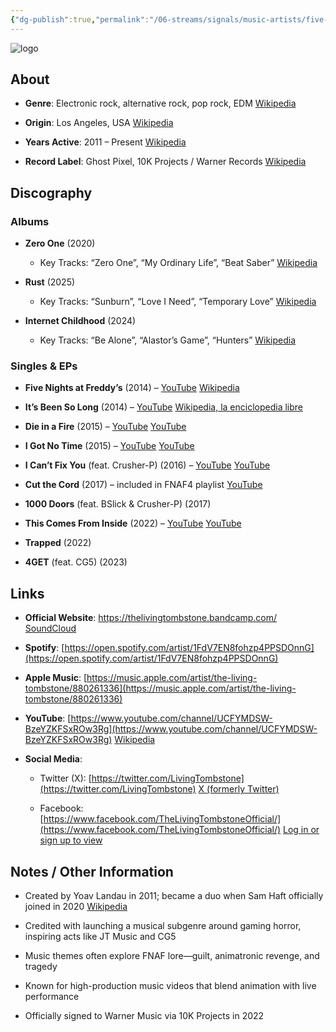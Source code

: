 ```yaml
---
{"dg-publish":true,"permalink":"/06-streams/signals/music-artists/five-nights-at-freddys-music/","tags":["#MusicArtist"],"noteIcon":"","created":"2025-08-28T23:54:14.171+02:00","updated":"2025-04-28T17:20:31.856+02:00"}
---
```



<img src="/img/MALOGO/FNAF.png" alt="logo" class="round-img round-img-200">

## About

- **Genre**: Electronic rock, alternative rock, pop rock, EDM [Wikipedia](https://en.wikipedia.org/wiki/The_Living_Tombstone?utm_source=chatgpt.com)
    
- **Origin**: Los Angeles, USA [Wikipedia](https://en.wikipedia.org/wiki/The_Living_Tombstone?utm_source=chatgpt.com)
    
- **Years Active**: 2011 – Present [Wikipedia](https://en.wikipedia.org/wiki/The_Living_Tombstone?utm_source=chatgpt.com)
    
- **Record Label**: Ghost Pixel, 10K Projects / Warner Records [Wikipedia](https://en.wikipedia.org/wiki/The_Living_Tombstone?utm_source=chatgpt.com)
    

## Discography

### Albums

- **Zero One** (2020)
    
    - Key Tracks: “Zero One”, “My Ordinary Life”, “Beat Saber” [Wikipedia](https://en.wikipedia.org/wiki/The_Living_Tombstone?utm_source=chatgpt.com)
        
- **Rust** (2025)
    
    - Key Tracks: “Sunburn”, “Love I Need”, “Temporary Love” [Wikipedia](https://en.wikipedia.org/wiki/The_Living_Tombstone?utm_source=chatgpt.com)
        
- **Internet Childhood** (2024)
    
    - Key Tracks: “Be Alone”, “Alastor’s Game”, “Hunters” [Wikipedia](https://en.wikipedia.org/wiki/The_Living_Tombstone?utm_source=chatgpt.com)
        

### Singles & EPs

- **Five Nights at Freddy’s** (2014) – [YouTube](https://www.youtube.com/watch?v=OmKvVuEg5xE) [Wikipedia](https://en.wikipedia.org/wiki/Five_Nights_at_Freddy%27s_%28song%29?utm_source=chatgpt.com)
    
- **It’s Been So Long** (2014) – [YouTube](https://www.youtube.com/watch?v=dy9ugPD6_AE) [Wikipedia, la enciclopedia libre](https://es.wikipedia.org/wiki/It%27s_Been_So_Long_%28canci%C3%B3n%29?utm_source=chatgpt.com)
    
- **Die in a Fire** (2015) – [YouTube](https://www.youtube.com/watch?v=adPPajWXdVM) [YouTube](https://www.youtube.com/watch?v=adPPajWXdVM&utm_source=chatgpt.com)
    
- **I Got No Time** (2015) – [YouTube](https://www.youtube.com/watch?v=YREhVveHq9k) [YouTube](https://www.youtube.com/watch?v=YREhVveHq9k&utm_source=chatgpt.com)
    
- **I Can’t Fix You** (feat. Crusher-P) (2016) – [YouTube](https://www.youtube.com/watch?v=ds20Bu62P6I) [YouTube](https://www.youtube.com/watch?pp=0gcJCdgAo7VqN5tD&v=ds20Bu62P6I&utm_source=chatgpt.com)
    
- **Cut the Cord** (2017) – included in FNAF4 playlist [YouTube](https://www.youtube.com/playlist?list=PLyR_9-uKGZC4_t-OiIdmWTEBWxiiIETgB&utm_source=chatgpt.com)
    
- **1000 Doors** (feat. BSlick & Crusher-P) (2017)
    
- **This Comes From Inside** (2022) – [YouTube](https://www.youtube.com/watch?v=X6ELpluyZyg) [YouTube](https://www.youtube.com/watch?v=X6ELpluyZyg&utm_source=chatgpt.com)
    
- **Trapped** (2022)
    
- **4GET** (feat. CG5) (2023)
    

## Links

- **Official Website**: https://thelivingtombstone.bandcamp.com/ [SoundCloud](https://soundcloud.com/tltombstone/i-cant-fix-you-feat-crusher-p?utm_source=chatgpt.com)
    
- **Spotify**: [https://open.spotify.com/artist/1FdV7EN8fohzp4PPSDOnnG](https://open.spotify.com/artist/1FdV7EN8fohzp4PPSDOnnG)
    
- **Apple Music**: [https://music.apple.com/artist/the-living-tombstone/880261336](https://music.apple.com/artist/the-living-tombstone/880261336)
    
- **YouTube**: [https://www.youtube.com/channel/UCFYMDSW-BzeYZKFSxROw3Rg](https://www.youtube.com/channel/UCFYMDSW-BzeYZKFSxROw3Rg) [Wikipedia](https://en.wikipedia.org/wiki/The_Living_Tombstone?utm_source=chatgpt.com)
    
- **Social Media**:
    
    - Twitter (X): [https://twitter.com/LivingTombstone](https://twitter.com/LivingTombstone) [X (formerly Twitter)](https://twitter.com/livingtombstone/?lang=it&utm_source=chatgpt.com)
        
    - Facebook: [https://www.facebook.com/TheLivingTombstoneOfficial/](https://www.facebook.com/TheLivingTombstoneOfficial/) [Log in or sign up to view](https://www.facebook.com/TheLivingTombstoneOfficial/?utm_source=chatgpt.com)
        

## Notes / Other Information

- Created by Yoav Landau in 2011; became a duo when Sam Haft officially joined in 2020 [Wikipedia](https://en.wikipedia.org/wiki/The_Living_Tombstone?utm_source=chatgpt.com)
    
- Credited with launching a musical subgenre around gaming horror, inspiring acts like JT Music and CG5
    
- Music themes often explore FNAF lore—guilt, animatronic revenge, and tragedy
    
- Known for high-production music videos that blend animation with live performance
    
- Officially signed to Warner Music via 10K Projects in 2022